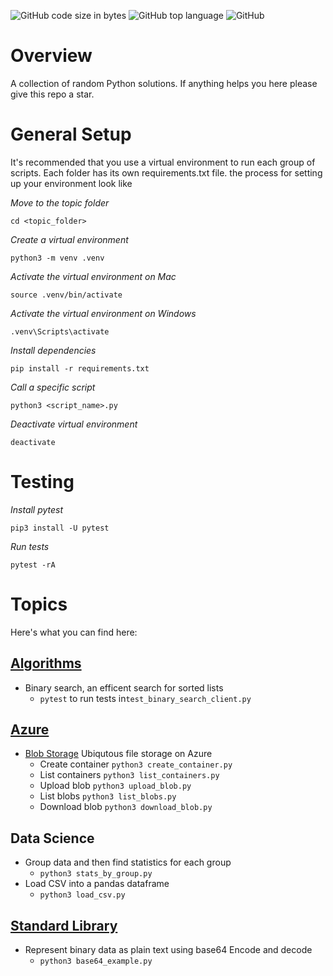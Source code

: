 ![GitHub code size in bytes](https://img.shields.io/github/languages/code-size/ccozad/python-playground)
![GitHub top language](https://img.shields.io/github/languages/top/ccozad/python-playground)
![GitHub](https://img.shields.io/github/license/ccozad/python-playground)

# Overview
 A collection of random Python solutions. If anything helps you here please give this repo a star.

# General Setup
It's recommended that you use a virtual environment to run each group of scripts. Each folder has its own requirements.txt file. the process for setting up your environment look like

*Move to the topic folder*

`cd <topic_folder>`

*Create a virtual environment*

`python3 -m venv .venv`

*Activate the virtual environment on Mac*

`source .venv/bin/activate`

*Activate the virtual environment on Windows*

`.venv\Scripts\activate`

*Install dependencies*

`pip install -r requirements.txt`

*Call a specific script*

`python3 <script_name>.py`

*Deactivate virtual environment*

`deactivate`

# Testing

*Install pytest*

`pip3 install -U pytest`

*Run tests*

`pytest -rA`

# Topics
Here's what you can find here:

## [Algorithms](/algorithms/README.md)
- Binary search, an efficent search for sorted lists
   - `pytest` to run tests in`test_binary_search_client.py`

## [Azure](/azure/README.md)
 - [Blob Storage](/azure/blob_storage/README.md) Ubiqutous file storage on Azure
   - Create container `python3 create_container.py`
   - List containers `python3 list_containers.py`
   - Upload blob `python3 upload_blob.py`
   - List blobs `python3 list_blobs.py`
   - Download blob `python3 download_blob.py`

## Data Science
- Group data and then find statistics for each group 
   - `python3 stats_by_group.py`
- Load CSV into a pandas dataframe 
   - `python3 load_csv.py`

## [Standard Library](/standard_library/README.md)
 - Represent binary data as plain text using base64 Encode and decode
    - `python3 base64_example.py`